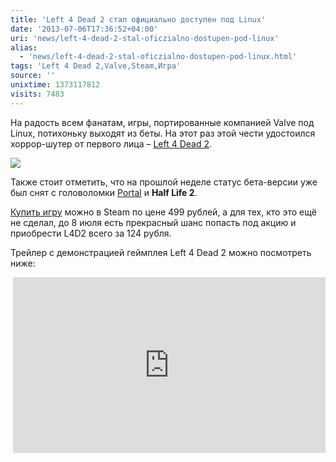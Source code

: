 ```yaml
---
title: 'Left 4 Dead 2 стал официально доступен под Linux'
date: '2013-07-06T17:36:52+04:00'
uri: 'news/left-4-dead-2-stal-oficzialno-dostupen-pod-linux'
alias: 
  - 'news/left-4-dead-2-stal-oficzialno-dostupen-pod-linux.html'
tags: 'Left 4 Dead 2,Valve,Steam,Игра'
source: ''
unixtime: 1373117812
visits: 7483
---
```

На радость всем фанатам, игры, портированные компанией Valve под Linux, потихоньку выходят из беты. На этот раз этой чести удостоился хоррор-шутер от первого лица – [Left 4 Dead 2](news/left-4-dead-2-stal-dostupen-pod-ubuntu).

![](img/2013/07/06/17-00/4195267818.jpg)

Также стоит отметить, что на прошлой неделе статус бета-версии уже был снят с головоломки [Portal](apps/portal-dlya-linux-vyishla-iz-beta) и **Half Life 2**.

[Купить игру](http://store.steampowered.com/app/550/) можно в Steam по цене 499 рублей, а для тех, кто это ещё не сделал, до 8 июля есть прекрасный шанс попасть под акцию и приобрести L4D2 всего за 124 pубля.

Трейлер с демонстрацией геймплея Left 4 Dead 2 можно посмотреть ниже:

 <iframe src="https://www.youtube.com/embed/9XIle_kLHKU" frameborder="0" width="500" height="281"></iframe>
